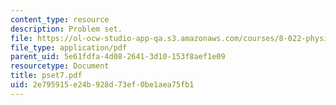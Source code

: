 ```yaml
---
content_type: resource
description: Problem set.
file: https://ol-ocw-studio-app-qa.s3.amazonaws.com/courses/8-022-physics-ii-electricity-and-magnetism-fall-2006/2e795915e24b928d73ef0be1aea75fb1_pset7.pdf
file_type: application/pdf
parent_uid: 5e61fdfa-4d08-2641-3d10-153f8aef1e09
resourcetype: Document
title: pset7.pdf
uid: 2e795915-e24b-928d-73ef-0be1aea75fb1
---
```

